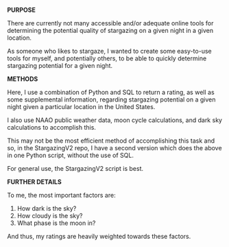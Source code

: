 **PURPOSE**

There are currently not many accessible and/or adequate online tools for determining the potential quality of stargazing on a given night in a given location. 

As someone who likes to stargaze, I wanted to create some easy-to-use tools for myself, and potentially others, to be able to quickly determine stargazing potential for a given night.

**METHODS**

Here, I use a combination of Python and SQL to return a rating, as well as some supplemental information, regarding stargazing potential on a given night given a particular location in the United States. 

I also use NAAO public weather data, moon cycle calculations, and dark sky calculations to accomplish this. 

This may not be the most efficient method of accomplishing this task and so, in the StargazingV2 repo, I have a second version which does the above in one Python script, without the use of SQL. 

For general use, the StargazingV2 script is best.

**FURTHER DETAILS**

To me, the most important factors are:
  1. How dark is the sky?
  2. How cloudy is the sky?
  3. What phase is the moon in?

And thus, my ratings are heavily weighted towards these factors.
      
